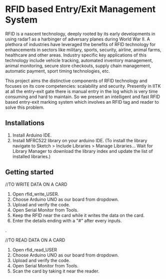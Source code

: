 
# RFID based Entry/Exit Management System

RFID is a nascent technology, deeply rooted by its early developments in using radar1 as a harbinger of adversary planes during World War II. A plethora of 
industries have leveraged the benefits of RFID technology for enhancements in sectors like military, sports, security, airline, animal farms, healthcare and other areas. 
Industry specific key applications of this technology include vehicle tracking, automated inventory management, animal monitoring, secure store checkouts, 
supply chain management, automatic payment, sport timing technologies, etc.

This project aims the distinctive components of RFID technology and focuses 
on its core competencies: scalability and security. Presently in IITK at all the entry-exit gate there is manual entry in the log which is very time consuming and 
hard to maintain. So we present an intelligent and fast RFID based entry-exit marking system which involves an RFID tag and reader to solve this problem.




## Installations
1. Install Arduino IDE.
2. Install MFRC522 library on your arduino IDE. (To install the library navigate to Sketch > Include Libraries > Manage Libraries… Wait for Library Manager to download the library index and update the list of installed libraries.)


## Getting started
//TO WRITE DATA ON A CARD

1. Open rfid_write_USER.
2. Choose Arduino UNO as our board from dropdown.
3. Upload and verify the code.
4. Open Serial Monitor from Tools.
5. Keep the RFID near the card while it writes the data on the card.
6. Enter the details ending with a "#" after every inputs.


.

//TO READ DATA ON A CARD 
1. Open rfid_read_USER
2. Choose Arduino UNO as our board from dropdown.
3. Upload and verify the code.
4. Open Serial Monitor from Tools.
5. Scan the card by taking it near the reader.
